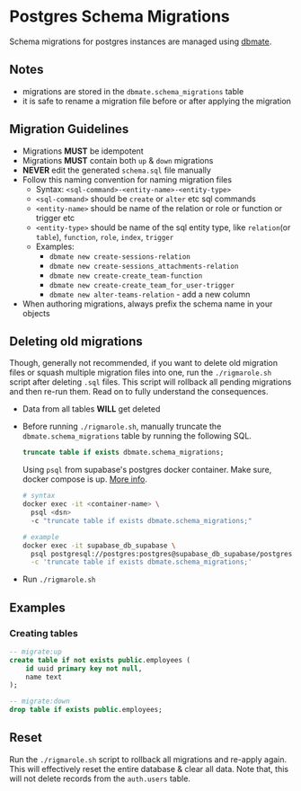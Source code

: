 # Postgres Schema Migrations

Schema migrations for postgres instances are managed using [dbmate](https://github.com/amacneil/dbmate).

## Notes

- migrations are stored in the `dbmate.schema_migrations` table
- it is safe to rename a migration file before or after applying the migration

## Migration Guidelines

- Migrations **MUST** be idempotent
- Migrations **MUST** contain both `up` &amp; `down` migrations
- **NEVER** edit the generated `schema.sql` file manually
- Follow this naming convention for naming migration files
  - Syntax: `<sql-command>-<entity-name>-<entity-type>`
  - `<sql-command>` should be `create` or `alter` etc sql commands
  - `<entity-name>` should be name of the relation or role or function or trigger etc
  - `<entity-type>` should be name of the sql entity type, like `relation`(or `table`), `function`, `role`, `index`, `trigger`
  - Examples:
    - `dbmate new create-sessions-relation`
    - `dbmate new create-sessions_attachments-relation`
    - `dbmate new create-create_team-function`
    - `dbmate new create-create_team_for_user-trigger`
    - `dbmate new alter-teams-relation` - add a new column
- When authoring migrations, always prefix the schema name in your objects

## Deleting old migrations

Though, generally not recommended, if you want to delete old migration files or squash multiple migration files into one, run the `./rigmarole.sh` script after deleting `.sql` files. This script will rollback all pending migrations and then re-run them. Read on to fully understand the consequences.

* Data from all tables **WILL** get deleted
* Before running `./rigmarole.sh`, manually truncate the `dbmate.schema_migrations` table by running the following SQL.
  
  ```sql
  truncate table if exists dbmate.schema_migrations;
  ```

  Using `psql` from supabase's postgres docker container. Make sure, docker compose is up. [More info](../README.md).

  ```sh
  # syntax
  docker exec -it <container-name> \
    psql <dsn>
    -c "truncate table if exists dbmate.schema_migrations;"

  # example
  docker exec -it supabase_db_supabase \
    psql postgresql://postgres:postgres@supabase_db_supabase/postgres \
    -c 'truncate table if exists dbmate.schema_migrations;'
  ```

* Run `./rigmarole.sh`

## Examples

### Creating tables

```sql
-- migrate:up
create table if not exists public.employees (
    id uuid primary key not null,
    name text
);

-- migrate:down
drop table if exists public.employees;
```

## Reset

Run the `./rigmarole.sh` script to rollback all migrations and re-apply again. This will effectively reset the entire database &amp; clear all data. Note that, this will not delete records from the `auth.users` table.